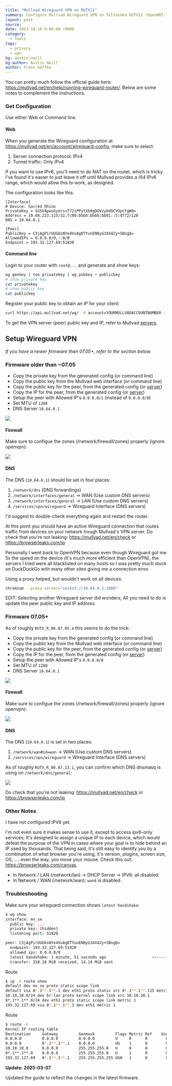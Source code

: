 ```yaml
---
title: "Mullvad Wireguard VPN on RUTX11"
summary: Configure Mullvad Wireguard VPN on Teltoinka RUTX11 (OpenWRT-like)
layout: post
source:
date: 2023-10-18 0:00:00 +0000
category:
  - Tools
tags:
  - privacy
  - vpn
bg: austin-neill
bg-author: Austin Neill
author: Franz Geffke
---
```


You can pretty much follow the official guide here: https://mullvad.net/en/help/running-wireguard-router/. Below are some notes to complement the instructions.

### Get Configuration

Use either Web or Command line.

#### Web

When you generate the Wireguard configuration at https://mullvad.net/en/account/wireguard-config, make sure to select:

1. Server connection protocol: IPv4
2. Tunnel traffic: Only IPv4

If you want to use IPv6, you'll need to do NAT on the router, which is tricky. I've found it's easier to just leave it off until Mullvad provides a /64 IPv6 range, which would allow this to work, as designed.

The configuration looks like this:

```
[Interface]
# Device: Sacred Rhino
PrivateKey = SG5V4pwsGyerssT72iPPytXb0gDOVzyUdOCVOptfgW8=
Address = 10.68.223.115/32,fc00:bbbb:bbbb:bb01::5:df72/128
DNS = 10.64.0.1

[Peer]
PublicKey = C3jAgPirUUG6sNYe4VuAgDTYunENByG34X42y+SBngQ=
AllowedIPs = 0.0.0.0/0,::0/0
Endpoint = 193.32.127.69:51820
```

#### Command line

Login to your router with `root@...` and generate and show keys:

```bash
wg genkey | tee privatekey | wg pubkey > publickey
# show private key
cat privatekey
# show public key
cat publickey
```

Register your public key to obtain an IP for your client:

```bash
curl https://api.mullvad.net/wg/ -d account=YOURMULLVADACCOUNTNUMBER --data-urlencode pubkey=YOURPUBLICKEY
```

To get the VPN server (peer) public key and IP, refer to Mullvad [servers](https://mullvad.net/en/servers).

## Setup Wireguard VPN

_If you have a newer firmware than 07.05+, refer to the section below._

### Firmware older than ~07.05

- Copy the private key from the generated config (or command line)
- Copy the public key from the Mullvad web interface (or command line)
- Copy the public key for the peer, from the generated config (or [server](https://mullvad.net/en/servers))
- Copy the IP for the peer, from the generated config  (or [server](https://mullvad.net/en/servers))
- Setup the peer with Allowed IP's `0.0.0.0/1` (instead of `0.0.0.0/0`)
- Set MTU of `1280`
- DNS Server `10.64.0.1`

<img src="/assets/images/blog/mullvad-wireguard-vpn-on-rutx11-interface.png">

#### Firewall

Make sure to configue the zones (/network/firewall/zones) properly (ignore openvpn):

<img src="/assets/images/blog/mullvad-wireguard-vpn-on-rutx11-firewall.png">

#### DNS

The DNS (`10.64.0.1`) should be set in four places:

1. `/network/dns` (DNS forwardings)
2. `/network/interfaces/general` -> WAN (Use custom DNS servers)
3. `/network/interfaces/general` -> LAN (Use custom DNS servers)
4. `/services/vpn/wireguard` -> Wireguard Interface (DNS servers)

I'd suggest to double-check everything again and restart the router.

At this point you should have an active Wireguard connection that routes traffic from devices on your network trough Mullvad's VPN server. Do check that you're not leaking: https://mullvad.net/en/check or https://browserleaks.com/ip

Personally I went back to OpenVPN because even though Wireguard got me 5x the speed on the device (it's much more efficient than OpenVPN), the servers I tried were all blacklisted on many hosts so I was pretty much stuck on DuckDuckGo with many other sites giving me a connection error.

Using a proxy helped, but wouldn't work on all devices:

```bash
chromium --proxy-server="socks5://10.64.0.1:1080"
```

EDIT: Selecting another Wireguard server did wonders; All you need to do is update the peer public key and IP address.

### Firmware 07.05+

As of roughly `RUTX_R_00.07.05.4` this seems to do the trick:

- Copy the private key from the generated config (or command line)
- Copy the public key from the Mullvad web interface (or command line)
- Copy the public key for the peer, from the generated config (or [server](https://mullvad.net/en/servers))
- Copy the IP for the peer, from the generated config  (or [server](https://mullvad.net/en/servers))
- Setup the peer with Allowed IP's `0.0.0.0/0`
- Set MTU of `1280`
- DNS Server `10.64.0.1`

<img src="/assets/images/blog/mullvad-wireguard-vpn-on-rutx11-interface.png">

#### Firewall

Make sure to configue the zones (/network/firewall/zones) properly (ignore openvpn):

<img src="/assets/images/blog/mullvad-wireguard-vpn-on-rutx11-firewall.png">

#### DNS

The DNS (`10.64.0.1`) is set in two places:

1. `/network/wan#id=wan` -> WAN (Use custom DNS servers)
2. `/services/vpn/wireguard` -> Wireguard Interface (DNS servers)

As of roughly `RUTX_R_00.07.13.1`, you can confirm which DNS dnsmasq is using on `/network/dns/general`:

<img src="/assets/images/blog/mullvad-wireguard-vpn-on-rutx11-dns.png">

Do check that you're not leaking: https://mullvad.net/en/check or https://browserleaks.com/ip

### Other Notes

I have not configured IPV6 yet.

I'm not even sure it makes sense to use it, except to access ipv6-only services; It's designed to assign a unique IP to each device, which would defeat the purpose of the VPN in cases where your goal is to hide behind an IP used by thousands. That being said, it's still easy to identify you by a combination of what browser you're using, it's version, plugins, screen size, OS, .... even the way, you move your mouse. Check this out: https://browserleaks.com/canvas.

- In Network / LAN (/network/lan) -> DHCP Server -> IPV6: all disabled.
- In Network / WAN (/network/wan): `wan6` is disabled.

### Troubleshooting

Make sure your wireguard connection shows `latest handshake`:

```bash
$ wg show
interface: mv_se
  public key: ...
  private key: (hidden)
  listening port: 51820

peer: C3jAgPirUUG6sNYe4VuAgDTYunENByG34X42y+SBngQ=
  endpoint: 193.32.127.69:51820
  allowed ips: 0.0.0.0/0
  latest handshake: 1 minute, 51 seconds ago                    <-----------------------
  transfer: 318.16 MiB received, 14.14 MiB sent
```

Route

```bash
$ ip -4 route show
default dev mv_se proto static scope link 
default via 8*.1**.1**.1 dev eth1 proto static src 8*.1**.1**.115 metric 1 
10.10.10.0/24 dev br-lan proto kernel scope link src 10.10.10.1 
8*.1**.1**.0/24 dev eth1 proto static scope link metric 1 
193.32.127.69 via 8*.1**.1**.1 dev eth1 metric 1 
```

Route

```bash
$ route -n
Kernel IP routing table
Destination     Gateway         Genmask         Flags Metric Ref    Use Iface
0.0.0.0         0.0.0.0         0.0.0.0         U     0      0        0 mv_se
0.0.0.0         8*.1**.1**.1    0.0.0.0         UG    1      0        0 eth1
10.10.10.0      0.0.0.0         255.255.255.0   U     0      0        0 br-lan
8*.1**.1**.0    0.0.0.0         255.255.255.0   U     1      0        0 eth1
193.32.127.69   8*.1**.1**.1    255.255.255.255 UGH   1      0        0 eth1
```

**Update: 2025-03-07**

Updated the guide to reflect the changes in the latest firmware.